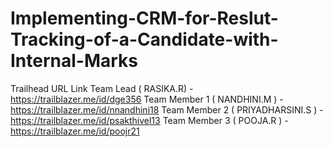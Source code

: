 # Implementing-CRM-for-Reslut-Tracking-of-a-Candidate-with-Internal-Marks
Trailhead URL Link
Team Lead ( RASIKA.R) - https://trailblazer.me/id/dge356
Team Member 1 ( NANDHINI.M ) - https://trailblazer.me/id/nnandhini18
Team Member 2 ( PRIYADHARSINI.S ) - https://trailblazer.me/id/psakthivel13
Team Member 3 ( POOJA.R ) - https://trailblazer.me/id/poojr21

